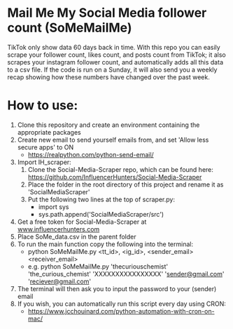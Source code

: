 # Mail Me My Social Media follower count (SoMeMailMe)

TikTok only show data 60 days back in time. With this repo you can easily scrape your follower count, likes count, and posts count from TikTok; it also scrapes your instagram follower count, and automatically adds all this data to a csv file. If the code is run on a Sunday, it will also send you a weekly recap showing how these numbers have changed over the past week.

# How to use:
1. Clone this repository and create an environment containing the appropriate packages
2. Create new email to send yourself emails from, and set 'Allow less secure apps' to ON
    * https://realpython.com/python-send-email/
3. Import IH_scraper:
    1. Clone the Social-Media-Scraper repo, which can be found here: https://github.com/InfluencerHunters/Social-Media-Scraper 
    2. Place the folder in the root directory of this project and rename it as 'SocialMediaScraper'
    3. Put the following two lines at the top of scraper.py:
        * import sys
        * sys.path.append('SocialMediaScraper/src')
4. Get a free token for Social-Media-Scraper at www.influencerhunters.com
5. Place SoMe_data.csv in the parent folder
6. To run the main function copy the following into the terminal:
    * python SoMeMailMe.py <tt_id>, <ig_id>, <token> <sender_email> <receiver_email>
    * e.g. python SoMeMailMe.py 'thecuriouschemist' 'the_curious_chemist' 'XXXXXXXXXXXXXXXX' 'sender@gmail.com' 'reciever@gmail.com'
7. The terminal will then ask you to input the password to your (sender) email
8. If you wish, you can automatically run this script every day using CRON: 
    * https://www.jcchouinard.com/python-automation-with-cron-on-mac/


